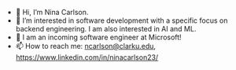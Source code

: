 - 👋 Hi, I’m Nina Carlson.
- 👀 I’m interested in software development with a specific focus on backend engineering. I am also interested in AI and ML. 
- 🌱 I am an incoming software engineer at Microsoft!
- 📫 How to reach me: ncarlson@clarku.edu, https://www.linkedin.com/in/ninacarlson23/

<!---
ncarlson23/ncarlson23 is a ✨ special ✨ repository because its `README.md` (this file) appears on your GitHub profile.
You can click the Preview link to take a look at your changes.
--->
